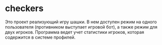 # checkers
Это проект реализующий игру шашки. В нем доступен режим на одного пользователя (противником выступает игровой бот), а также режим для двух игроков. Программа ведет учет статистики игроков, которая содержится в системе профилей.
